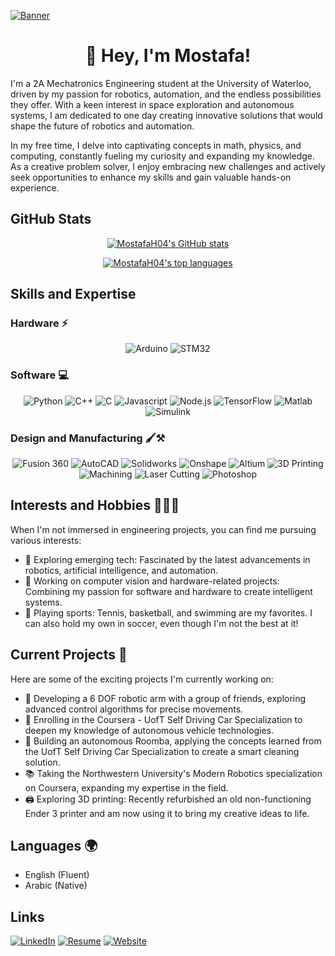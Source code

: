 [![Banner](https://media.discordapp.net/attachments/388874244102160385/1062597352210305094/image.png)](https://mostafah04.github.io)

<h1 align="center">👋 Hey, I'm Mostafa!</h1>

I'm a 2A Mechatronics Engineering student at the University of Waterloo, driven by my passion for robotics, automation, and the endless possibilities they offer. With a keen interest in space exploration and autonomous systems, I am dedicated to one day creating innovative solutions that would shape the future of robotics and automation.

In my free time, I delve into captivating concepts in math, physics, and computing, constantly fueling my curiosity and expanding my knowledge. As a creative problem solver, I enjoy embracing new challenges and actively seek opportunities to enhance my skills and gain valuable hands-on experience.

## GitHub Stats

<div align="center">

[![MostafaH04's GitHub stats](https://github-readme-stats.vercel.app/api?username=MostafaH04&include_all_commits=true&theme=tokyonight&hide_border=true&border_radius=0&count_private=true)](https://github.com/MostafaH04)

[![MostafaH04's top languages](https://github-readme-stats.vercel.app/api/top-langs/?username=MostafaH04&hide=Processing&layout=compact&theme=tokyonight&hide_border=true&border_radius=0&card_width=250)](https://github.com/MostafaH04)

</div>

## Skills and Expertise

### Hardware ⚡
<div align="center">

![Arduino](https://img.shields.io/badge/Arduino-00979D?style=for-the-badge&logo=arduino&logoColor=white) ![STM32](https://img.shields.io/badge/STM32-03234B?style=for-the-badge&logo=stmicroelectronics&logoColor=white)

</div>

### Software 💻
<div align="center">

![Python](https://img.shields.io/badge/Python-3776AB?style=for-the-badge&logo=python&logoColor=white) ![C++](https://img.shields.io/badge/C++-00599C?style=for-the-badge&logo=c%2B%2B&logoColor=white) ![C](https://img.shields.io/badge/C-00599C?style=for-the-badge&logo=c&logoColor=white) ![Javascript](https://img.shields.io/badge/JavaScript-F7DF1E?style=for-the-badge&logo=javascript&logoColor=black)  ![Node.js](https://img.shields.io/badge/Node.js-339933?style=for-the-badge&logo=node.js&logoColor=white) ![TensorFlow](https://img.shields.io/badge/TensorFlow-FF6F00?style=for-the-badge&logo=tensorflow&logoColor=white) ![Matlab](https://img.shields.io/badge/MATLAB-0076A8?style=for-the-badge&logo=mathworks&logoColor=white) ![Simulink](https://img.shields.io/badge/Simulink-9B79F7?style=for-the-badge&logo=mathworks&logoColor=white)

</div>

### Design and Manufacturing 🖌️⚒️
<div align="center">

![Fusion 360](https://img.shields.io/badge/Fusion%20360-FF9900?style=for-the-badge&logo=autodesk&logoColor=white) ![AutoCAD](https://img.shields.io/badge/AutoCAD-CA472F?style=for-the-badge&logo=autodesk&logoColor=white) ![Solidworks](https://img.shields.io/badge/Solidworks-004F87?style=for-the-badge&logo=solidworks&logoColor=white) ![Onshape](https://img.shields.io/badge/Onshape-FF5C5C?style=for-the-badge&logo=onshape&logoColor=white) ![Altium](https://img.shields.io/badge/Altium-007DBF?style=for-the-badge&logo=altium%20designer&logoColor=white) ![3D Printing](https://img.shields.io/badge/3D%20Printing-333333?style=for-the-badge&logo=3d%20printing&logoColor=white) ![Machining](https://img.shields.io/badge/Machining-7D7D7D?style=for-the-badge&logo=machining&logoColor=white) ![Laser Cutting](https://img.shields.io/badge/Laser%20Cutting-FF0000?style=for-the-badge&logo=laser-cutting&logoColor=white) ![Photoshop](https://img.shields.io/badge/Photoshop-31A8FF?style=for-the-badge&logo=adobe-photoshop&logoColor=white)

</div>

## Interests and Hobbies 🎯🏀🔬

When I'm not immersed in engineering projects, you can find me pursuing various interests:

- 🌌 Exploring emerging tech: Fascinated by the latest advancements in robotics, artificial intelligence, and automation.
- 🤖 Working on computer vision and hardware-related projects: Combining my passion for software and hardware to create intelligent systems.
- 🎾 Playing sports: Tennis, basketball, and swimming are my favorites. I can also hold my own in soccer, even though I'm not the best at it!

## Current Projects 🚀

Here are some of the exciting projects I'm currently working on:

- 🤖 Developing a 6 DOF robotic arm with a group of friends, exploring advanced control algorithms for precise movements.
- 🚗 Enrolling in the Coursera - UofT Self Driving Car Specialization to deepen my knowledge of autonomous vehicle technologies.
- 🧹 Building an autonomous Roomba, applying the concepts learned from the UofT Self Driving Car Specialization to create a smart cleaning solution.
- 📚 Taking the Northwestern University's Modern Robotics specialization on Coursera, expanding my expertise in the field.
- 🖨️ Exploring 3D printing: Recently refurbished an old non-functioning Ender 3 printer and am now using it to bring my creative ideas to life.

## Languages 🌍

- English (Fluent)
- Arabic (Native)

## Links

[![LinkedIn](https://img.shields.io/badge/LinkedIn-Connect-blue?style=for-the-badge&logo=linkedin)](https://www.linkedin.com/in/mostafa-hussein-04/)
[![Resume](https://img.shields.io/badge/Resume-View%20Resume-informational?style=for-the-badge&logo=adobe-acrobat-reader&logoColor=white)](https://drive.google.com/file/d/1a3I1CHtxwZnfcyMbPvrXwMktkEdkgcpv/view?usp=sharing)
[![Website](https://img.shields.io/badge/Website-Visit%20My%20Website-blue?style=for-the-badge&logo=google-chrome&logoColor=white)](https://mostafah04.github.io)
